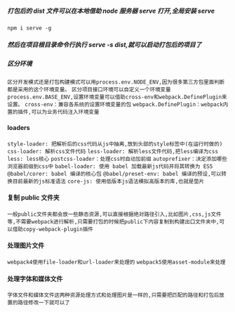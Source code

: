##### 打包后的 dist 文件可以在本地借助 node 服务器 serve 打开,全局安装 serve

`npm i serve -g`

##### 然后在项目根目录命令行执行 serve -s dist,就可以启动打包后的项目了

##### 区分环境

`区分开发模式还是打包构建模式可以用process.env.NODE_ENV,因为很多第三方包里面判断都是采用的这个环境变量。`
`区分项目接口环境可以自定义一个环境变量process.env.BASE_ENV,设置环境变量可以借助cross-env和webpack.DefinePlugin来设置。`
`cross-env：兼容各系统的设置环境变量的包`
`webpack.DefinePlugin：webpack内置的插件,可以为业务代码注入环境变量`

#### loaders

`style-loader: 把解析后的css代码从js中抽离,放到头部的style标签中(在运行时做的)`
`css-loader: 解析css文件代码`
`less-loader: 解析less文件代码,把less编译为css`
`less: less核心`
`postcss-loader：处理css时自动加前缀`
`autoprefixer：决定添加哪些浏览器前缀到css中`
`babel-loader: 使用 babel 加载最新js代码并将其转换为 ES5`
`@babel/corer: babel 编译的核心包`
`@babel/preset-env: babel 编译的预设,可以转换目前最新的js标准语法`
`core-js: 使用低版本js语法模拟高版本的库,也就是垫片`

#### 复制 public 文件夹

`一般public文件夹都会放一些静态资源,可以直接根据绝对路径引入,比如图片,css,js文件等,不需要webpack进行解析,只需要打包的时候把public下内容复制到构建出口文件夹中,可以借助copy-webpack-plugin插件`

#### 处理图片文件

`webpack4使用file-loader和url-loader来处理的`
`webpack5使用asset-module来处理`

#### 处理字体和媒体文件

`字体文件和媒体文件这两种资源处理方式和处理图片是一样的,只需要把匹配的路径和打包后放置的路径修改一下就可以了`
